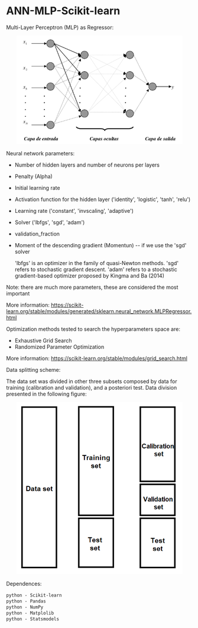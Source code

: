 # ANN-MLP-Scikit-learn

Multi-Layer Perceptron (MLP) as Regressor:

<p align="center">
  <img width=450 src="mlp-network.png"/>
 </p>


Neural network parameters:

- Number of hidden layers and number of neurons per layers
- Penalty (Alpha)
- Initial learning rate
- Activation function for the hidden layer ('identity', 'logistic', 'tanh', 'relu')
- Learning rate ('constant', 'invscaling', 'adaptive')
- Solver ('lbfgs', 'sgd', 'adam')
- validation_fraction

- Moment of the descending gradient (Momentun) -- if we use the 'sgd' solver

  'lbfgs' is an optimizer in the family of quasi-Newton methods.
  'sgd' refers to stochastic gradient descent.
  'adam' refers to a stochastic gradient-based optimizer proposed by Kingma and Ba (2014)

Note: there are much more parameters, these are considered the most important

More information: https://scikit-learn.org/stable/modules/generated/sklearn.neural_network.MLPRegressor.html


Optimization methods tested to search the hyperparameters space are:

* Exhaustive Grid Search
* Randomized Parameter Optimization

More information: https://scikit-learn.org/stable/modules/grid_search.html


Data splitting scheme:

The data set was divided in other three subsets composed by data for training (calibration and validation), and a posteriori test. Data division presented in the following figure:

<p align="center">
  <img width=450 src="ANN-defining-dataset.png"/>
 </p>

Dependences:

    python - Scikit-learn
    python - Pandas
    python - NumPy
    python - Matplolib
    python - Statsmodels





